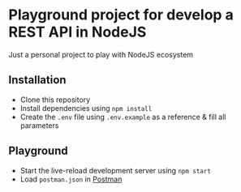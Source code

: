 # Playground project for develop a REST API in NodeJS

Just a personal project to play with NodeJS ecosystem

## Installation

- Clone this repository
- Install dependencies using `npm install`
- Create the `.env` file using `.env.example` as a reference & fill all parameters

## Playground

- Start the live-reload development server using `npm start`
- Load `postman.json` in [Postman](https://www.postman.com/)

